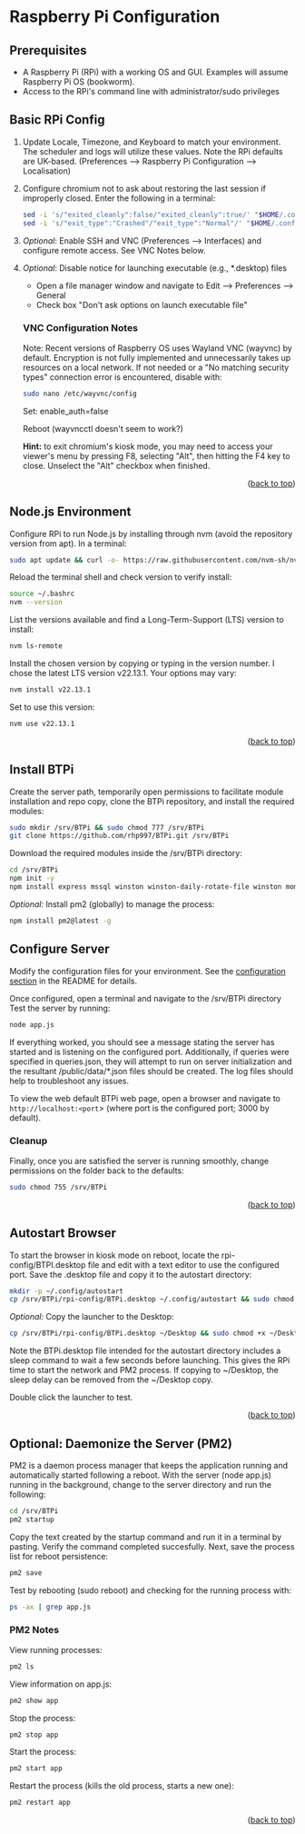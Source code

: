 <a name="readme-top" id="readme-top"></a>

# Raspberry Pi Configuration

## Prerequisites

- A Raspberry Pi (RPi) with a working OS and GUI. Examples will assume Raspberry Pi OS (bookworm).
- Access to the RPi's command line with administrator/sudo privileges

## Basic RPi Config

1. Update Locale, Timezone, and Keyboard to match your environment. The scheduler and logs will utilize these values. Note the RPi defaults are UK-based. (Preferences --> Raspberry Pi Configuration --> Localisation)
2. Configure chromium not to ask about restoring the last session if improperly closed. Enter the following in a terminal:

   ```sh
   sed -i 's/"exited_cleanly":false/"exited_cleanly":true/' "$HOME/.config/chromium/Default/Preferences"
   sed -i 's/"exit_type":"Crashed"/"exit_type":"Normal"/' "$HOME/.config/chromium/Default/Preferences"
   ```

3. _Optional_: Enable SSH and VNC (Preferences --> Interfaces) and configure remote access. See VNC Notes below.
4. _Optional_: Disable notice for launching executable (e.g., \*.desktop) files

   - Open a file manager window and navigate to Edit --> Preferences --> General
   - Check box "Don't ask options on launch executable file"

   ### VNC Configuration Notes

   Note: Recent versions of Raspberry OS uses Wayland VNC (wayvnc) by default. Encryption is not fully implemented and unnecessarily takes up resources on a local network. If not needed or a "No matching security types" connection error is encountered, disable with:

   ```sh
   sudo nano /etc/wayvnc/config
   ```

   Set:
   enable_auth=false

   Reboot (wayvncctl doesn't seem to work?)

   **Hint:** to exit chromium's kiosk mode, you may need to access your viewer's menu by pressing F8, selecting "Alt", then hitting the F4 key to close. Unselect the "Alt" checkbox when finished.

<p align="right">(<a href="#readme-top">back to top</a>)</p>

## Node.js Environment

Configure RPi to run Node.js by installing through nvm (avoid the repository version from apt). In a terminal:

```sh
sudo apt update && curl -o- https://raw.githubusercontent.com/nvm-sh/nvm/v0.40.0/install.sh | bash
```

Reload the terminal shell and check version to verify install:

```sh
source ~/.bashrc
nvm --version
```

List the versions available and find a Long-Term-Support (LTS) version to install:

```sh
nvm ls-remote
```

Install the chosen version by copying or typing in the version number. I chose the latest LTS version v22.13.1. Your options may vary:

```sh
nvm install v22.13.1
```

Set to use this version:

```sh
nvm use v22.13.1
```

<p align="right">(<a href="#readme-top">back to top</a>)</p>

## Install BTPi

Create the server path, temporarily open permissions to facilitate module installation and repo copy, clone the BTPi repository, and install the required modules:

```sh
sudo mkdir /srv/BTPi && sudo chmod 777 /srv/BTPi
git clone https://github.com/rhp997/BTPi.git /srv/BTPi
```

Download the required modules inside the /srv/BTPi directory:

```sh
cd /srv/BTPi
npm init -y
npm install express mssql winston winston-daily-rotate-file winston moment-timezone node-schedule cors axios xml2js
```

_Optional:_ Install pm2 (globally) to manage the process:

```sh
npm install pm2@latest -g
```

## Configure Server

Modify the configuration files for your environment. See the <a href="README.md#server-config">configuration section</a> in the README for details.

Once configured, open a terminal and navigate to the /srv/BTPi directory
Test the server by running:

```sh
node app.js
```

If everything worked, you should see a message stating the server has started and is listening on the configured port. Additionally, if queries were specified in queries.json, they will attempt to run on server initialization and the resultant /public/data/\*.json files should be created. The log files should help to troubleshoot any issues.

To view the web default BTPi web page, open a browser and navigate to `http://localhost:<port`> (where port is the configured port; 3000 by default).

### Cleanup

Finally, once you are satisfied the server is running smoothly, change permissions on the folder back to the defaults:

```sh
sudo chmod 755 /srv/BTPi
```

<p align="right">(<a href="#readme-top">back to top</a>)</p>

<a name="rpi-autostart" id="rpi-autostart"></a>

## Autostart Browser

To start the browser in kiosk mode on reboot, locate the <a name="elsewhere" id="elsewhere"></a>rpi-config/BTPI.desktop file and edit with a text editor to use the configured port. Save the .desktop file and copy it to the autostart directory:

```sh
mkdir -p ~/.config/autostart
cp /srv/BTPi/rpi-config/BTPi.desktop ~/.config/autostart && sudo chmod +x ~/.config/autostart/BTPi.desktop
```

_Optional:_ Copy the launcher to the Desktop:

```sh
cp /srv/BTPi/rpi-config/BTPi.desktop ~/Desktop && sudo chmod +x ~/Desktop/BTPi.desktop
```

Note the BTPi.desktop file intended for the autostart directory includes a sleep command to wait a few seconds before launching. This gives the RPi time to start the network and PM2 process. If copying to ~/Desktop, the sleep delay can be removed from the ~/Desktop copy.

Double click the launcher to test.

<p align="right">(<a href="#readme-top">back to top</a>)</p>

## Optional: Daemonize the Server (PM2)

PM2 is a daemon process manager that keeps the application running and automatically started following a reboot.
With the server (node app.js) running in the background, change to the server directory and run the following:

```sh
cd /srv/BTPi
pm2 startup
```

Copy the text created by the startup command and run it in a terminal by pasting. Verify the command completed succesfully. Next, save the process list for reboot persistence:

```sh
pm2 save
```

Test by rebooting (sudo reboot) and checking for the running process with:

```sh
ps -ax | grep app.js
```

### PM2 Notes

View running processes:

```sh
pm2 ls
```

View information on app.js:

```sh
pm2 show app
```

Stop the process:

```sh
pm2 stop app
```

Start the process:

```sh
pm2 start app
```

Restart the process (kills the old process, starts a new one):

```sh
pm2 restart app
```

<p align="right">(<a href="#readme-top">back to top</a>)</p>
